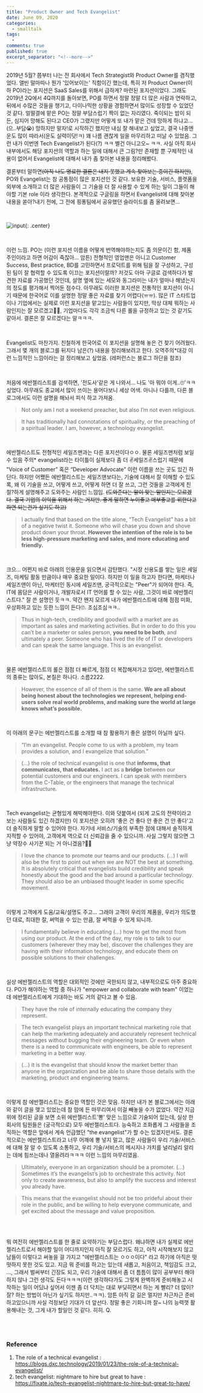 ```yaml
---
title: "Product Owner and Tech Evangelist" 
date: June 09, 2020 
categories: 
  - smalltalk 
tags: 
  - 
comments: true 
published: true
excerpt_separator: "<!--more-->"
---
```


2019년 5월? 쯤부터 나는 전 회사에서 Tech Strategist와 Product Owner를 겸직했었다. 앨빈 말마따나 뭔가 '있어보이는' 직함이긴 했는데, 특히 저 Product Owner(이하 PO)라는 포지션은 SaaS Sales를 위해서 급하게? 마련된 포지션이었다. 그래도 2019년 2Q에서 4Q까지를 돌아보면, PO를 하면서 정말 정말 더 많은 사람과 연락하고, 뒤에서 수많은 것들을 챙기고, 다이나믹한 상황을 경험하면서 많이도 성장할 수 있었던 것 같다. 얼떨결에 맡은 PO는 정말 부담스럽기 짝이 없는 자리였다. 죽이되는 밥이 되든, 심지어 망해도 된다고 CEO가 그랬지만 어떻게 또 내가 맡은 건데 망하게 하냐고...(으..부담😭) 망하지만 말자!로 시작하긴 했지만 내심 잘 해내보고 싶었고, 결국 나중엔 운도 많이 따라서(운도 실력이닷!ㅋ) 꽤 나름 괜찮게 일을 마무리하고 떠날 수 있었음. 그런 내가 이번엔 Tech Evangelist가 된다(?) ㅋㅋ 별건 아니고오~ ㅋㅋ. 사실 아직 회사 내부에서도 해당 포지션의 역할과 하는 일에 대해서 큰 그림?만 존재할 뿐 구체적인 내용이 없어서 Evangelist에 대해서 내가 좀 찾아본 내용을 정리해봤다.

<!--more-->

결론부터 말하면~~(아직 나도 명료한 결론은 내지 못했고 계속 찾아보는 중이긴 하지만)~~, PO와 Evangelist는 참 공통점이 많은 포지션인 것 같다. 보유한 기술, 서비스, 플랫폼을 외부에 소개하고 더 많은 사람들이 그 기술을 더 잘 사용할 수 있게 하는 일이 그들이 해야할 기본 role 이라 생각한다. 본격적으로 구글링을 하면서 Evangelist에 대해 찾아본 내용을 쏟아?내기 전에, 그 전에 핑퐁팀에서 공유했던 슬라이드를 좀 올려보면...

<br>

![input](/images/product_owner_1.png){: .center}  

<br>

이런 느낌. PO는 (이런 포지션 이름을 어떻게 번역해야하는지도 좀 의문이긴 함, 제품 주인이라고 하면 어감이 죽잖아... 암튼) 전형적인 영업맨은 아니고 Customer Success, Best practice, BD를 고민하면서 프로덕트를 위해 팀을 잘 구성하고, 구성된 팀이 잘 협력할 수 있도록 이끄는 포지션이랄까? 저것도 아마 구글로 검색하다가 발견한 자료를 가공했던 것인데, 설명 옆에 있는 세모와 동그라미는 내가 얼마나 해냈는지의 정도를 평가해서 찍어둔 점수다. 아무래도 이러한 포지션은 전통적인 포지션이 아니기 때문에 한국어로 이를 설명한 정말 좋은 자료를 찾기 어렵다(ㅠㅠ). 많은 IT 스타트업이나 기업에서는 실제로 이런 포지션을 맡고있는 사람들이 있지만, 막상 대체 뭐하는 사람인지는 잘 모르겠고🤷‍♀️, 기업마다도 각각 조금씩 다른 롤을 규정하고 있는 것 같기도 같아서. 결론은 잘 모르겠다는 말ㅋㅋㅋ.

<br>

Evangelist도 마찬가지. 친철하게 한국어로 이 포지션을 설명해 놓은 건 찾기 어려웠다. 그래서 몇 개의 블로그를 뒤지다 남은(?) 내용을 정리해보려고 한다. 오역주의*대강 이런 느낌적인 느낌이라는 걸 정리해보고 싶었음. (레퍼런스는 블로그 하단을 참조)

<br>

처음에 에반젤리스트를 검색하면, '전도사'같은 게 나와서... 나도 '아 뭐야 이게..🙄'ㅋㅋ 싶었다. 아무래도 종교에서 많이 쓰이는 용어다보니 세상 어색. 아니나 다를까, 다른 블로그에서도 이런 설명을 해놔서 피식 하고 가져옴.

>Not only am I not a weekend preacher, but also I’m not even religious.

>It has traditionally had connotations of spirituality, or the preaching of a spiritual leader. I am, however, a technology evangelist.

<br>

에반젤리스트도 전형적인 세일즈맨과는 다른 포지션이다ㅇㅇ. 물론 세일즈맨처럼 보일 수 있음 주의* evangelist라는 타이틀이 실제보다 좀 더 ✌️세일즈✌️스럽기 때문에 "Voice of Customer” 혹은 “Developer Advocate" 이런 이름을 쓰는 곳도 있긴 하단다. 하지만 어쨌든 에반젤리스트는 세일즈맨보다는, 기술에 대해서 잘 이해할 수 있도록, 왜 이 기술을 쓰고, 어떻게 쓰고, 어떻게 하면 더 잘 쓰고, 그런 것들을 고객에게 친절?하게 설명해주고 도와주는 사람인 느낌임. ~~(도와준다는 말이 맞는 말인지는 모르겠다. 결국 기업의 이익을 위해서 하는 거지만. 좋게 말하면 누이좋고 매부좋고를 위한다고 하면 되는건가 싶기도 하고)~~

>I actually find that based on the title alone, “Tech Evangelist” has a bit of a negative twist it. Someone who will chase you down and shove product down your throat. **However the intention of the role is to be less high-pressure marketing and sales, and more educating and friendly.**

<br>

크으... 어쩐지 바로 아래의 인용문을 읽으면서 감탄했다. "시장 신용도를 쌓는 일은 세일즈, 마케팅 활동 만큼이나 매우 중요한 일이다. 하지만 이 일을 하고자 한다면, 마케터나 세일즈맨이 아닌, 마케터인 동시에 세일즈맨, 궁극적으로는 "Peer"가 되어야 한다. 즉, IT에 몸담은 사람이거나, 개발자로서 IT 언어를 할 수 있는 사람, 그것이 바로 에반젤리스트다." 잘 쓴 설명인 듯ㅋㅋ. 약간 왠지 모르게 내가 에반젤리스트에 대해 점점 미화, 우상화하고 있는 듯한 느낌이 든다🙄. 조심조심ㅋㅋ..

>Thus in high-tech, credibility and goodwill with a market are as important as sales and marketing activities. But in order to do this you can’t be a marketer or sales person, **you need to be both**, and ultimately a peer. Someone who has lived the life of IT or developers and can speak the same language. This is an evangelist.

<br>

물론 에반젤리스트의 롤은 점점 더 빠르게, 점점 더 복잡해져가고 있G만, 에반젤리스트의 종류는 많아도, 본질은 하나다. 소름2222.

>However, the essence of all of them is the same. **We are all about being honest about the technologies we represent, helping end-users solve real world problems, and making sure the world at large knows what’s possible.**

<br>

이 아래의 문구는 에반젤리스트를 소개할 때 참 활용하기 좋은 설명이 아닐까 싶다.

>“I’m an evangelist. People come to us with a problem, my team provides a solution, and I evangelize that solution.”

>(...) the role of technical evangelist is one that **informs, that communicates, that educates.** I act as a **bridge** between our potential customers and our engineers. I can speak with members from the C-Table, or the engineers that manage the technical infrastructure.

<br>

Tech evangelist는 균형있게 해박해야한다. 이와 덧붙여서 (되게 고도의 전략이라고 보는 사람들도 있긴 하겠지만) 이 포지션은 오히려 '좋은 건 좋다 안 좋은 건 안 좋다'고 더 솔직하게 말할 수 있어야 한다. 자기네 서비스/기술의 부족한 점에 대해서 솔직하게 지적할 수 있어야, 고객에게 역으로 더 신뢰감을 줄 수 있으니까. 사실 그렇지 않으면 그냥 약장수 사기꾼 되는 거 아니겠음?🤷‍♀️ 

>I love the chance to promote our teams and our products. (...) I will also be the first to point out when we are NOT the best at something.
>It is absolutely critical that evangelists build credibility and speak honestly about the good and the bad around a particular technology. They should also be an unbiased thought leader in some specific movement.

<br>

이렇게 고객에게 도움/교육/설명도 주고... 그래야 고객이 우리의 제품을, 우리가 의도했던 대로, 최대한 잘, 써먹을 수 있는 만큼, 잘 써먹을 수 있게 되니까. 

>I fundamentally believe in educating (...) how to get the most from using our product.
>At the end of the day, my role is to talk to our customers (wherever they may be), discover the challenges they are having with their information technology, and educate them on possible solutions to their challenges.

<br>

실상 에반젤리스트의 역할은 대외적인 것에만 국한되지 않고, 내부적으로도 아주 중요하다. PO가 해야하는 역할 중 하나가 "empower and collaborate with team" 이었는데 에반젤리스트에게 기대하는 바도 거의 같다고 볼 수 있음.

>They have the role of internally educating the company they represent.

>The tech evangelist plays an important technical marketing role that can help the marketing adequately and accurately represent technical messages without bugging their engineering team. Or even when there is a need to communicate with engineers, be able to represent marketing in a better way.

>(...) it is the evangelist that should know the market better than anyone in the organization and be able to share those details with the marketing, product and engineering teams.

<br>

이렇게 참 에반젤리스트는 중요한 역할인 것은 맞음. 하지만 내가 본 블로그에서는 아래와 같이 글을 맺고 있었는데 참 맘에 든 마무리여서 이걸 빼놓을 수가 없었다. 약간 지금 위에 정리된 글을 보면 소위 에반젤리스트'뽕' 맞은 느낌으로 기술되어 있는데, 실상 한 회사의 팀원들은 (궁극적으로) 모두 에반젤리스트다. 능숙하고 조화롭게 그 사람들을 조직하는 역할은 앞에서 계속 언급했던 "the evangelist"가 할 수는 있겠지만서도. 결론적으로는 에반젤리스트라고 너무 어깨에 뽕 넣지 말고, 많은 사람들이 우리 기술/서비스에 대해 잘 알 수 있도록 소통하고, 우리 기술/서비스의 메시지나 가치를 널리널리 알리는 데에 힘쓰는데나 열올려라ㅋㅋㅋ 이런 느낌의 마무리였음.

>Ultimately, everyone in an organization should be a promoter. (...) Sometimes it’s the evangelist’s job to orchestrate this activity. Not only to create awareness, but also to amplify the success and interest you already have.

>This means that the evangelist should not be too prideful about their role in the public, and be willing to help everyone communicate, and get excited about the message and value proposition.

<br>
<br>

뭐 여전히 에반젤리스트를 한 줄로 요약하기는 부담스럽다. 왜냐하면 내가 실제로 에반젤리스트로서 해야할 일이 어디까지인지 아직 잘 모르기도 하고, 아직 시작해보지 않고 남들이 이렇다고 써놓을 걸 가지고 "에반젤리스트는 ㅇㅇㅇ이다" 라고 하기에 아직은 떳떳하지 못한 것도 있고. 지금 뭐 준비를 하고는 있는데 새롭고, 처음이고, 책임감도 크고, ..., 그래서 벌써부터 긴장도 되고, 우리 기술에 대해서 좀 더 틈틈이 많이 공부부터 해야하지 않나 그런 생각도 든다ㅋㅋㅋ(이런 생각하다가도 그렇게 완벽하게 준비해놓고 시작하는 일이 어딨냐 싶어서 이젠 좀 더 닥치는 대로 부딪히면서 하는 게 빨리? 더 많이? 잘? 하는 방법이 아닌가 싶기도 하지만..ㅋㅋ). 암튼 아직 갈 길은 멀지만 차근차근 준비하고있으니까 사실 걱정보단 기대가 더 앞선다. 정말 좋은 기회니까 잘~ 나의 능력껏 활용해내는 것, 그게 내가 할일인 것 같다. 히히. Q.

<br>
<br>

### Reference
1) The role of a technical evangelist : <https://blogs.dxc.technology/2019/01/23/the-role-of-a-technical-evangelist/> <br>
2) tech evangelist: nightmare to hire but great to have : <https://fixate.io/tech-evangelist-nightmare-to-hire-but-great-to-have/>
